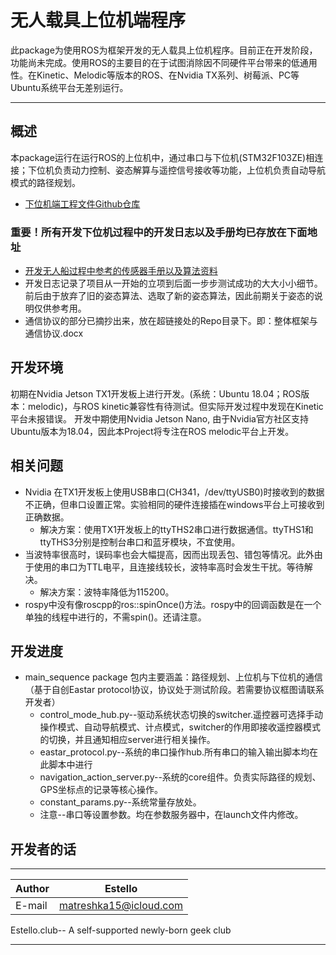 无人载具上位机端程序
================
此package为使用ROS为框架开发的无人载具上位机程序。目前正在开发阶段，功能尚未完成。使用ROS的主要目的在于试图消除因不同硬件平台带来的低通用性。在Kinetic、Melodic等版本的ROS、在Nvidia TX系列、树莓派、PC等Ubuntu系统平台无差别运行。

-------

## 概述
本package运行在运行ROS的上位机中，通过串口与下位机(STM32F103ZE)相连接；下位机负责动力控制、姿态解算与遥控信号接收等功能，上位机负责自动导航模式的路径规划。
* [下位机端工程文件Github仓库](https://github.com/matreshka15/UAS-Project-STM32)
### 重要！所有开发下位机过程中的开发日志以及手册均已存放在下面地址
* [开发无人船过程中参考的传感器手册以及算法资料](https://github.com/matreshka15/unmanned-ship-datasheets)
* 开发日志记录了项目从一开始的立项到后面一步步测试成功的大大小小细节。前后由于放弃了旧的姿态算法、选取了新的姿态算法，因此前期关于姿态的说明仅供参考用。
* 通信协议的部分已摘抄出来，放在超链接处的Repo目录下。即：整体框架与通信协议.docx

## 开发环境
初期在Nvidia Jetson TX1开发板上进行开发。(系统：Ubuntu 18.04；ROS版本：melodic)，与ROS kinetic兼容性有待测试。但实际开发过程中发现在Kinetic平台未报错误。
开发中期使用Nvidia Jetson Nano, 由于Nvidia官方社区支持Ubuntu版本为18.04，因此本Project将专注在ROS melodic平台上开发。

## 相关问题
* Nvidia 在TX1开发板上使用USB串口(CH341，/dev/ttyUSB0)时接收到的数据不正确，但串口设置正常。实验相同的硬件连接插在windows平台上可接收到正确数据。
  * 解决方案：使用TX1开发板上的ttyTHS2串口进行数据通信。ttyTHS1和ttyTHS3分别是控制台串口和蓝牙模块，不宜使用。
* 当波特率很高时，误码率也会大幅提高，因而出现丢包、错包等情况。此外由于使用的串口为TTL电平，且连接线较长，波特率高时会发生干扰。等待解决。
  * 解决方案：波特率降低为115200。
* rospy中没有像roscpp的ros::spinOnce()方法。rospy中的回调函数是在一个单独的线程中进行的，不需spin()。还请注意。

## 开发进度
* main_sequence package
包内主要涵盖：路径规划、上位机与下位机的通信（基于自创Eastar protocol协议，协议处于测试阶段。若需要协议框图请联系开发者）
  * control_mode_hub.py--驱动系统状态切换的switcher.遥控器可选择手动操作模式、自动导航模式、计点模式，switcher的作用即接收遥控器模式的切换，并且通知相应server进行相关操作。
  * eastar_protocol.py--系统的串口操作hub.所有串口的输入输出脚本均在此脚本中进行
  * navigation_action_server.py--系统的core组件。负责实际路径的规划、GPS坐标点的记录等核心操作。
  * constant_params.py--系统常量存放处。
  * 注意--串口等设置参数。均在参数服务器中，在launch文件内修改。

## 开发者的话
****

|Author|Estello|
|---|---
|E-mail|matreshka15@icloud.com

Estello.club-- A self-supported newly-born geek club
****
